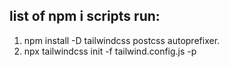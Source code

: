 ##  list of npm i scripts run:
1.  npm install -D tailwindcss postcss autoprefixer.
2.  npx tailwindcss init -f tailwind.config.js -p